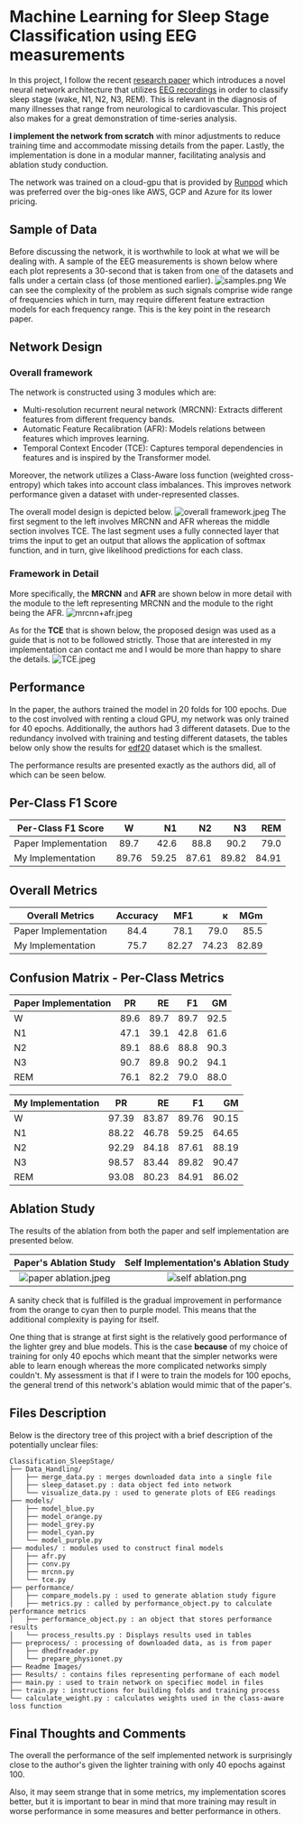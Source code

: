 # Machine Learning for Sleep Stage Classification using EEG measurements
In this project, I follow the recent [research paper](https://ieeexplore.ieee.org/document/9417097)
which introduces a novel neural network architecture that utilizes [EEG recordings](https://en.wikipedia.org/wiki/Electroencephalography)
in order to classify sleep stage (wake, N1, N2, N3, REM). This is relevant in the diagnosis of many illnesses that range
from neurological to cardiovascular. 
This project also makes for a great demonstration of time-series analysis.

**I implement the network from scratch** with minor adjustments
to reduce training time and accommodate missing details from the paper. Lastly, the implementation
is done in a modular manner, facilitating analysis and ablation study conduction. 

The network was trained on a cloud-gpu that is provided by [Runpod](https://www.runpod.io/) which was
preferred over the big-ones like AWS, GCP and Azure for its lower pricing.

## Sample of Data
Before discussing the network, it is worthwhile to look at what we will be dealing with. A sample of the
EEG measurements is shown below where each plot represents a 30-second that is taken from one of the 
datasets and falls under a certain class (of those mentioned earlier).
![samples.png](Readme%20Images%2Fsamples.png)
We can see the complexity of the problem as such signals comprise wide range of frequencies
which in turn, may require different feature extraction models for each frequency range. 
This is the key point in the research paper.

## Network Design
### Overall framework
The network is constructed using 3 modules which are:
* Multi-resolution recurrent neural network (MRCNN): Extracts different features from 
different frequency bands.
* Automatic Feature Recalibration (AFR): Models relations between features which improves learning.
* Temporal Context Encoder (TCE): Captures temporal dependencies in features and is inspired
by the Transformer model.

Moreover, the network utilizes a Class-Aware loss function (weighted cross-entropy) which takes
into account class imbalances. This improves network performance given a dataset with 
under-represented classes.

The overall model design is depicted below.
![overall framework.jpeg](Readme%20Images%2Foverall%20framework.jpeg)
The first segment to the left involves MRCNN and AFR whereas the middle section involves TCE.
The last segment uses a fully connected layer  that trims the input to get an output
that allows the application of softmax function, and in turn, give likelihood predictions for each class.

### Framework in Detail
More specifically, the **MRCNN** and **AFR** are shown below in more detail with the module to the left
representing MRCNN and the module to the right being the AFR.
![mrcnn+afr.jpeg](Readme%20Images%2Fmrcnn%2Bafr.jpeg)

As for the **TCE** that is shown below, the proposed design was used as a guide
that is not to be followed strictly. Those that are interested in my implementation can contact me and
I would be more than happy to share the details.
![TCE.jpeg](Readme%20Images%2FTCE.jpeg)


## Performance
In the paper, the authors trained the model in 20 folds for 100 epochs. Due to the cost
involved with renting a cloud GPU, my network was only trained for 40 epochs. Additionally, the authors
had 3 different datasets. Due to the redundancy involved with training and testing different datasets,
the tables below only show the results for [edf20](https://github.com/emadeldeen24/AttnSleep/blob/main/prepare_datasets/download_edf20.sh) dataset which is the smallest.

The performance results are presented exactly as the authors did, all of which can be seen below.
 
## Per-Class F1 Score
| **Per-Class F1 Score** |   W   |    N1 |    N2 |    N3 |   REM |
|------------------------|:-----:|------:|------:|------:|------:|
| Paper Implementation   | 89.7  |  42.6 |  88.8 |  90.2 |  79.0 |
|  My Implementation     | 89.76 | 59.25 | 87.61 | 89.82 | 84.91 |

## Overall Metrics
| **Overall Metrics**  | Accuracy |   MF1 |     κ |   MGm |
|----------------------|:--------:|------:|------:|------:|
| Paper Implementation |   84.4   |  78.1 |  79.0 |  85.5 |
| My Implementation    |   75.7   | 82.27 | 74.23 | 82.89 |


## Confusion Matrix - Per-Class Metrics
| **Paper Implementation** |  PR  |   RE |   F1 |   GM |
|--------------------------|:----:|-----:|-----:|-----:|
| W                        | 89.6 | 89.7 | 89.7 | 92.5 |
| N1                       | 47.1 | 39.1 | 42.8 | 61.6 |
| N2                       | 89.1 | 88.6 | 88.8 | 90.3 |
| N3                       | 90.7 | 89.8 | 90.2 | 94.1 |
| REM                      | 76.1 | 82.2 | 79.0 | 88.0 |

| **My Implementation** |  PR   |    RE |    F1 |           GM |
|-----------------------|:-----:|------:|------:|-------------:|
| W                     | 97.39 | 83.87 | 89.76 |        90.15 |
| N1                    | 88.22 | 46.78 | 59.25 |        64.65 |
| N2                    | 92.29 | 84.18 | 87.61 |        88.19 |
| N3                    | 98.57 | 83.44 | 89.82 |        90.47 |
| REM                   | 93.08 | 80.23 | 84.91 |        86.02 |

## Ablation Study
The results of the ablation from both the paper and self implementation are presented below.

Paper's Ablation Study             |  Self Implementation's Ablation Study
:-------------------------:|:-------------------------:
![paper ablation.jpeg](Readme%20Images%2Fpaper%20ablation.jpeg)  |  ![self ablation.png](Readme%20Images%2Fself%20ablation.png)

A sanity check that is fulfilled is the gradual improvement in performance from the orange
to cyan then to purple model. This means that the additional complexity is paying for itself.

One thing that is strange at first sight is the relatively good performance of the lighter grey and 
blue models. This is the case **because** of my choice of training for only 40 epochs which
meant that the simpler networks were able to learn enough whereas the more complicated networks
simply couldn't. My assessment is that if I were to train the models for 100 epochs, the general trend
of this network's ablation would mimic that of the paper's.

## Files Description
Below is the directory tree of this project with
a brief description of the potentially unclear files:
```
Classification_SleepStage/
├── Data_Handling/
│   ├── merge_data.py : merges downloaded data into a single file
│   ├── sleep_dataset.py : data object fed into network
│   └── visualize_data.py : used to generate plots of EEG readings
├── models/
│   ├── model_blue.py
│   ├── model_orange.py
│   ├── model_grey.py
│   ├── model_cyan.py
│   └── model_purple.py 
├── modules/ : modules used to construct final models
│   ├── afr.py
│   ├── conv.py
│   ├── mrcnn.py
│   └── tce.py 
├── performance/
│   ├── compare_models.py : used to generate ablation study figure
│   ├── metrics.py : called by performance_object.py to calculate performance metrics
│   ├── performance_object.py : an object that stores performance results
│   └── process_results.py : Displays results used in tables
├── preprocess/ : processing of downloaded data, as is from paper
│   ├── dhedfreader.py 
│   └── prepare_physionet.py
├── Readme Images/
├── Results/ : contains files representing performane of each model
├── main.py : used to train network on specifiec model in files
├── train.py : instructions for building folds and training process
└── calculate_weight.py : calculates weights used in the class-aware loss function

```

## Final Thoughts and Comments
The overall the performance of the self implemented network is surprisingly close to the author's given the
lighter training with only 40 epochs against 100.

Also, it may seem strange that in some metrics, my implementation scores better, but it is important to bear in mind
that more training may result in worse performance in some measures and better performance in others.